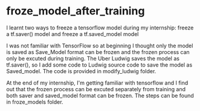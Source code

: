 # froze_model_after_training
I learnt two ways to freeze a tensorflow model during my internship: freeze a tf.saver() model and freeze a tf.saved_model model

I was not familiar with TensorFlow so at beginning I thought only the model is saved as Save_Model format can be frozen and the frozen process can only be excuted during training.
The Uber Ludwig saves the model as tf.saver(), so I add some code to Ludwig source code to save the model as Saved_model. The code is provided in modify_ludwig folder.

At the end of my internship, I'm getting familiar with tensorflow and I find out that the frozen process can be excuted separately from training and both saver and saved_model format can be frozen.
The steps can be found in froze_models folder.
